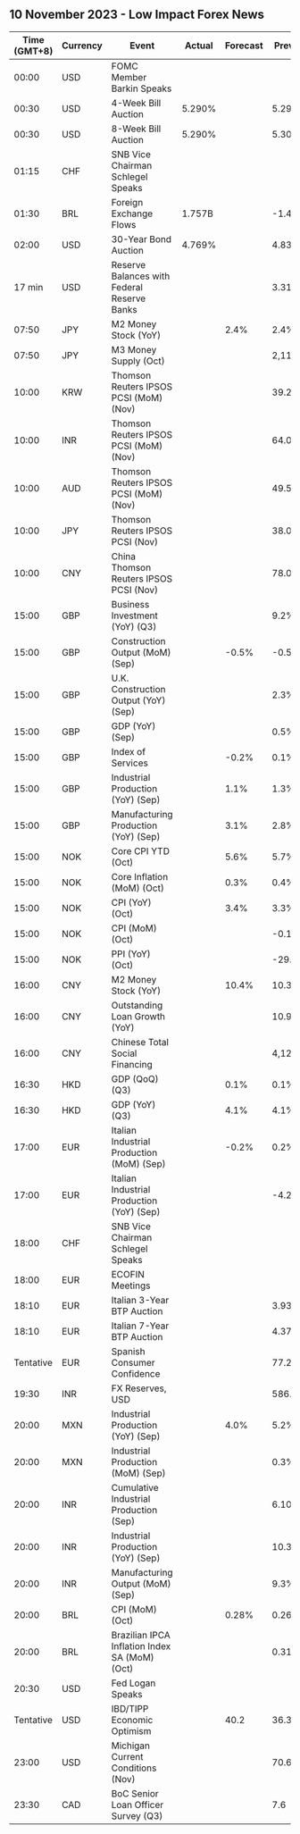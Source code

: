## 10 November 2023 - Low Impact Forex News

| Time (GMT+8) | Currency | Event | Actual | Forecast | Previous |
|------|----------|-------|--------|----------|----------|
| 00:00 | USD | FOMC Member Barkin Speaks |  |  |  |
| 00:30 | USD | 4-Week Bill Auction | 5.290% |  | 5.290% |
| 00:30 | USD | 8-Week Bill Auction | 5.290% |  | 5.300% |
| 01:15 | CHF | SNB Vice Chairman Schlegel Speaks |  |  |  |
| 01:30 | BRL | Foreign Exchange Flows | 1.757B |  | -1.445B |
| 02:00 | USD | 30-Year Bond Auction | 4.769% |  | 4.837% |
| 17 min | USD | Reserve Balances with Federal Reserve Banks |  |  | 3.315T |
| 07:50 | JPY | M2 Money Stock (YoY) |  | 2.4% | 2.4% |
| 07:50 | JPY | M3 Money Supply (Oct) |  |  | 2,114.9% |
| 10:00 | KRW | Thomson Reuters IPSOS PCSI (MoM) (Nov) |  |  | 39.21 |
| 10:00 | INR | Thomson Reuters IPSOS PCSI (MoM) (Nov) |  |  | 64.06 |
| 10:00 | AUD | Thomson Reuters IPSOS PCSI (MoM) (Nov) |  |  | 49.52 |
| 10:00 | JPY | Thomson Reuters IPSOS PCSI (Nov) |  |  | 38.06 |
| 10:00 | CNY | China Thomson Reuters IPSOS PCSI (Nov) |  |  | 78.01 |
| 15:00 | GBP | Business Investment (YoY) (Q3) |  |  | 9.2% |
| 15:00 | GBP | Construction Output (MoM) (Sep) |  | -0.5% | -0.5% |
| 15:00 | GBP | U.K. Construction Output (YoY) (Sep) |  |  | 2.3% |
| 15:00 | GBP | GDP (YoY) (Sep) |  |  | 0.5% |
| 15:00 | GBP | Index of Services |  | -0.2% | 0.1% |
| 15:00 | GBP | Industrial Production (YoY) (Sep) |  | 1.1% | 1.3% |
| 15:00 | GBP | Manufacturing Production (YoY) (Sep) |  | 3.1% | 2.8% |
| 15:00 | NOK | Core CPI YTD (Oct) |  | 5.6% | 5.7% |
| 15:00 | NOK | Core Inflation (MoM) (Oct) |  | 0.3% | 0.4% |
| 15:00 | NOK | CPI (YoY) (Oct) |  | 3.4% | 3.3% |
| 15:00 | NOK | CPI (MoM) (Oct) |  |  | -0.1% |
| 15:00 | NOK | PPI (YoY) (Oct) |  |  | -29.3% |
| 16:00 | CNY | M2 Money Stock (YoY) |  | 10.4% | 10.3% |
| 16:00 | CNY | Outstanding Loan Growth (YoY) |  |  | 10.9% |
| 16:00 | CNY | Chinese Total Social Financing |  |  | 4,120.0B |
| 16:30 | HKD | GDP (QoQ) (Q3) |  | 0.1% | 0.1% |
| 16:30 | HKD | GDP (YoY) (Q3) |  | 4.1% | 4.1% |
| 17:00 | EUR | Italian Industrial Production (MoM) (Sep) |  | -0.2% | 0.2% |
| 17:00 | EUR | Italian Industrial Production (YoY) (Sep) |  |  | -4.2% |
| 18:00 | CHF | SNB Vice Chairman Schlegel Speaks |  |  |  |
| 18:00 | EUR | ECOFIN Meetings |  |  |  |
| 18:10 | EUR | Italian 3-Year BTP Auction |  |  | 3.93% |
| 18:10 | EUR | Italian 7-Year BTP Auction |  |  | 4.37% |
| Tentative | EUR | Spanish Consumer Confidence |  |  | 77.2 |
| 19:30 | INR | FX Reserves, USD |  |  | 586.11B |
| 20:00 | MXN | Industrial Production (YoY) (Sep) |  | 4.0% | 5.2% |
| 20:00 | MXN | Industrial Production (MoM) (Sep) |  |  | 0.3% |
| 20:00 | INR | Cumulative Industrial Production (Sep) |  |  | 6.10% |
| 20:00 | INR | Industrial Production (YoY) (Sep) |  |  | 10.3% |
| 20:00 | INR | Manufacturing Output (MoM) (Sep) |  |  | 9.3% |
| 20:00 | BRL | CPI (MoM) (Oct) |  | 0.28% | 0.26% |
| 20:00 | BRL | Brazilian IPCA Inflation Index SA (MoM) (Oct) |  |  | 0.31% |
| 20:30 | USD | Fed Logan Speaks |  |  |  |
| Tentative | USD | IBD/TIPP Economic Optimism |  | 40.2 | 36.3 |
| 23:00 | USD | Michigan Current Conditions (Nov) |  |  | 70.6 |
| 23:30 | CAD | BoC Senior Loan Officer Survey (Q3) |  |  | 7.6 |
